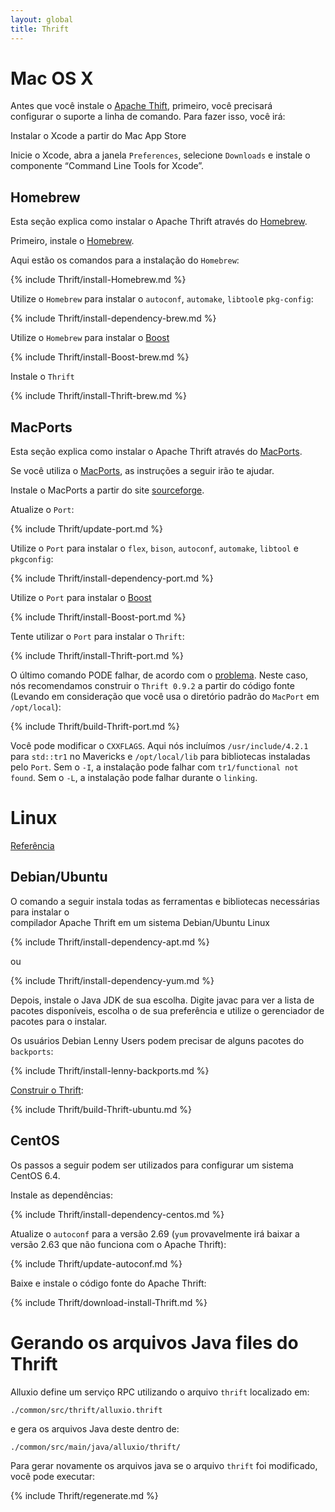 ```yaml
---
layout: global
title: Thrift
---
```


# Mac OS X

Antes que você instale o [Apache Thift](http://thrift.apache.org), primeiro, você precisará  
configurar o suporte a linha de comando. Para fazer isso, você irá:

Instalar o Xcode a partir do Mac App Store

Inicie o Xcode, abra a janela `Preferences`, selecione `Downloads` e instale
    o componente “Command Line Tools for Xcode”.

## Homebrew

Esta seção explica como instalar o Apache Thrift através do [Homebrew](http://brew.sh/).

Primeiro, instale o [Homebrew](http://brew.sh/).

Aqui estão os comandos para a instalação do `Homebrew`:

{% include Thrift/install-Homebrew.md %}

Utilize o `Homebrew` para instalar o `autoconf`, `automake`, `libtool`e `pkg-config`:

{% include Thrift/install-dependency-brew.md %}

Utilize o `Homebrew` para instalar o [Boost](http://www.boost.org/)

{% include Thrift/install-Boost-brew.md %}

Instale o `Thrift`

{% include Thrift/install-Thrift-brew.md %}

## MacPorts

Esta seção explica como instalar o Apache Thrift através do [MacPorts](http://macports.org).

Se você utiliza o [MacPorts](http://macports.org), as instruções a seguir irão te ajudar.

Instale o MacPorts a partir do site [sourceforge](http://sourceforge.net/projects/macports/).

Atualize o `Port`:

{% include Thrift/update-port.md %}

Utilize o `Port` para instalar o `flex`, `bison`, `autoconf`, `automake`, `libtool` e `pkgconfig`:

{% include Thrift/install-dependency-port.md %}

Utilize o `Port` para instalar o [Boost](http://www.boost.org/)

{% include Thrift/install-Boost-port.md %}

Tente utilizar o `Port` para instalar o `Thrift`:

{% include Thrift/install-Thrift-port.md %}

O último comando PODE falhar, de acordo com o [problema](https://trac.macports.org/ticket/41172). 
Neste caso, nós recomendamos construir o `Thrift 0.9.2` a partir do código fonte (Levando em consideração
que você usa o diretório padrão do `MacPort` em `/opt/local`):

{% include Thrift/build-Thrift-port.md %}

Você pode modificar o `CXXFLAGS`. Aqui nós incluímos `/usr/include/4.2.1` para `std::tr1` no Mavericks e
`/opt/local/lib` para bibliotecas instaladas pelo `Port`. Sem o `-I`, a instalação pode falhar com 
`tr1/functional not found`. Sem o `-L`, a instalação pode falhar durante o `linking`.

# Linux

[Referência](http://thrift.apache.org/docs/install/)

## Debian/Ubuntu

O comando a seguir instala todas as ferramentas e bibliotecas necessárias para instalar o  
compilador Apache Thrift em um sistema Debian/Ubuntu Linux

{% include Thrift/install-dependency-apt.md %}

ou

{% include Thrift/install-dependency-yum.md %}

Depois, instale o Java JDK de sua escolha. Digite javac para ver a lista de pacotes disponíveis,
escolha o de sua preferência e utilize o gerenciador de pacotes para o instalar.

Os usuários Debian Lenny Users podem precisar de alguns pacotes do `backports`:

{% include Thrift/install-lenny-backports.md %}

[Construir o Thrift](http://thrift.apache.org/docs/BuildingFromSource):

{% include Thrift/build-Thrift-ubuntu.md %}

## CentOS

Os passos a seguir podem ser utilizados para configurar um sistema CentOS 6.4.

Instale as dependências:

{% include Thrift/install-dependency-centos.md %}

Atualize o `autoconf` para a versão 2.69 (`yum` provavelmente irá baixar a versão 2.63 que não funciona com o Apache Thrift):

{% include Thrift/update-autoconf.md %}

Baixe e instale o código fonte do Apache Thrift:

{% include Thrift/download-install-Thrift.md %}

# Gerando os arquivos Java files do Thrift

Alluxio define um serviço RPC utilizando o arquivo `thrift` localizado em:

    ./common/src/thrift/alluxio.thrift

e gera os arquivos Java deste dentro de:

    ./common/src/main/java/alluxio/thrift/

Para gerar novamente os arquivos java se o arquivo `thrift` foi modificado, você pode executar:

{% include Thrift/regenerate.md %}
